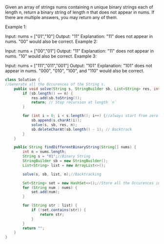 Given an array of strings nums containing n unique binary strings each of length n, return a binary string of length n that does not appear in nums. If there are multiple answers, you may return any of them.

 

Example 1:

Input: nums = ["01","10"]
Output: "11"
Explanation: "11" does not appear in nums. "00" would also be correct.
Example 2:

Input: nums = ["00","01"]
Output: "11"
Explanation: "11" does not appear in nums. "10" would also be correct.
Example 3:

Input: nums = ["111","011","001"]
Output: "101"
Explanation: "101" does not appear in nums. "000", "010", "100", and "110" would also be correct.

```java
class Solution {
//Generate all the Occurences of the String s.
    public void solve(String s, StringBuilder sb, List<String> res, int n) {
        if (sb.length() == n) {
            res.add(sb.toString());
            return; // Stop recursion at length `n`
        }

        for (int i = 0; i < s.length(); i++) {//always start from zero index because occurences of the duplicate element is allowed.
            sb.append(s.charAt(i));
            solve(s, sb, res, n);
            sb.deleteCharAt(sb.length() - 1); // Backtrack
        }
    }

    public String findDifferentBinaryString(String[] nums) {
        int n = nums.length;
        String s = "01";//Binary String
        StringBuilder sb = new StringBuilder();
        List<String> list = new ArrayList<>();

        solve(s, sb, list, n);//Backtracking

        Set<String> set = new HashSet<>();//Store all the Occurences in a set and then traverse the list of all the occurences and the string which is not present in nums return it.
        for (String num : nums) {
            set.add(num);
        }

        for (String str : list) {
            if (!set.contains(str)) {
                return str;
            }
        }
        return "";
    }
}


```
